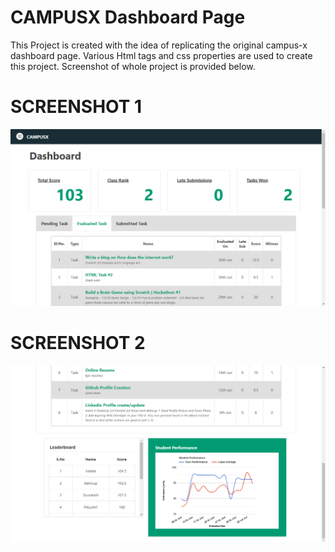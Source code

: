 # CAMPUSX Dashboard Page
This Project is created with the idea of replicating the original campus-x dashboard page. Various Html tags and css properties are used to create this project. Screenshot of whole project is provided below.
# SCREENSHOT 1
![Alt text](Images/Sc1.png?raw=true "Picture 1")
# SCREENSHOT 2
![Alt text](Images/Sc2.png?raw=true "Picture 1")